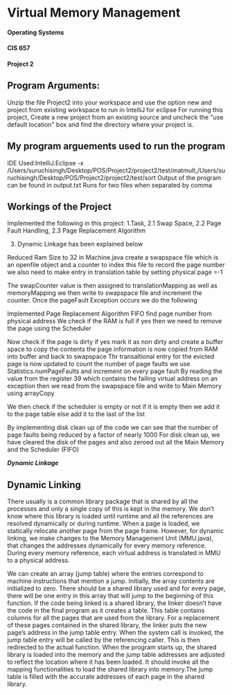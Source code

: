 # Virtual Memory Management

#### Operating Systems
#### CIS 657
#### Project 2

## Program Arguments:
Unzip the file Project2 into your workspace and use the option new and project from existing workspace to run in IntelliJ
for eclipse
For running this project, Create a new project from an existing source and uncheck the "use default location" box and find the directory where your project is.


## My program arguements used to run the program
IDE Used:IntelliJ.Eclipse
-x /Users/suruchisingh/Desktop/POS/Project2/project2/test/matmult,/Users/suruchisingh/Desktop/POS/Project2/project2/test/sort
Output of the program can be found in output.txt
Runs for two files when separated by comma 


## Workings of the Project

Implemented the following in this project:
1.Task, 2.1 Swap Space, 2.2 Page Fault Handling, 2.3 Page Replacement Algorithm

3. Dynamic Linkage has been explained below

Reduced Ram Size to 32 in Machine.java
create a swapspace file which is an openfile object  and a counter to index this file
to record the page number we also need to make entry in translation table by setting physical page =-1

The swapCounter value is then assigned to translationMapping as well as memoryMapping
we then write to swapspace file and increment the counter.
Once the pageFault Exception occurs we do the following


Implemented Page Replacement Algorithm FIFO
find page number from physical address
We check if the RAM is full if yes then we need to remove the page using the Scheduler

Now check if the page is dirty if yes mark it as non dirty and create a buffer space to copy the contents
the page information is now copied from RAM into buffer and back to swapspace
Thr transaltional entry for the evicted page is now updated
to count the number of page faults we use Statistics.numPageFaults and increment on every page fault
By reading the value from the register 39 which contains the failing virtual address on an exception
then we read from the swapspace file and write to Main Memory using arrayCopy

We then check if the scheduler is empty or not
if it is empty then we add it to the page table else add it to the last of the list

By implementing disk clean up of the code we can see that the number of page faults being reduced by a factor of nearly 1000
For disk clean up, we have cleared the disk of the pages and also zeroed out all the Main Memory and the Scheduler (FIFO)



***Dynamic Linkage***

Dynamic Linking
----------------
There usually is a common library package that is shared by all the processes and only a single copy of this is kept in the memory.
We don’t know where this library is loaded until runtime and all the references are resolved dynamically or during runtime.
When a page is loaded, we statically relocate another page from the page frame.
However, for dynamic linking, we make changes to the Memory Management Unit (MMU.java), that changes the addresses dynamically for every memory reference.
During every memory reference, each virtual address is translated in MMU to a physical address.

We can create an array (jump table) where the entries correspond to machine instructions that mention a jump.
Initially, the array contents are initialized to zero.
There should be a shared library used and for every page, there will be one entry in this array that will jump to the beginning of this function.
If the code being linked is a shared library, the linker doesn’t have the code in the final program as it creates a table.
This table contains columns for all the pages that are used from the library.
For a replacement of these pages contained in the shared library, the linker puts the new page’s address in the jump table entry.
When the system call is invoked, the jump table entry will be called by the referencing caller. This is then redirected to the actual function.
When the program starts up, the shared library is loaded into the memory and the jump table addresses are adjusted to reflect the location where it has been loaded.
It should invoke all the mapping functionalities to load the shared library into memory.The jump table is filled with
the accurate addresses of each page in the shared library.
